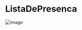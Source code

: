 # ListaDePresenca

![image](https://user-images.githubusercontent.com/98191980/235817383-038218ec-4257-4fe7-9ecb-13f7f7d68645.png)
